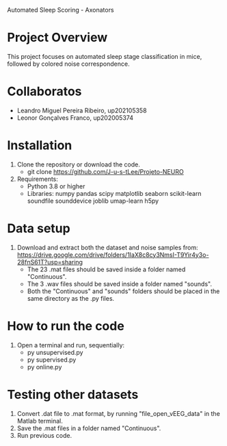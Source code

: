 Automated Sleep Scoring - Axonators 

# Project Overview

This project focuses on automated sleep stage classification in mice, followed by colored noise correspondence. 

# Collaboratos
- Leandro Miguel Pereira Ribeiro, up202105358
- Leonor Gonçalves Franco, up202005374

# Installation
1. Clone the repository or download the code.
	- git clone https://github.com/J-u-s-tLee/Projeto-NEURO
2. Requirements:
	- Python 3.8 or higher
	- Libraries: numpy pandas scipy matplotlib seaborn scikit-learn soundfile sounddevice joblib umap-learn h5py

# Data setup
1. Download and extract both the dataset and noise samples from: https://drive.google.com/drive/folders/1IaX8c8cy3NmsI-T9Yir4y3o-28fnS61T?usp=sharing
	- The 23 .mat files should be saved inside a folder named "Continuous".
	- The 3 .wav files should be saved inside a folder named "sounds".
	- Both the "Continuous" and "sounds" folders should be placed in the same directory as the .py files.


# How to run the code
1. Open a terminal and run, sequentially: 
	- py unsupervised.py
	- py supervised.py
	- py online.py

# Testing other datasets
1. Convert .dat file to .mat format, by running "file_open_vEEG_data" in the Matlab terminal. 
2. Save the .mat files in a folder named "Continuous".
3. Run previous code. 
